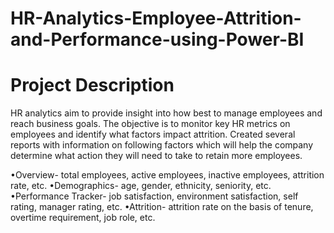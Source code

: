 # HR-Analytics-Employee-Attrition-and-Performance-using-Power-BI
# Project Description
HR analytics aim to provide insight into how best to manage employees and reach business goals. The objective is to monitor key HR metrics on employees and identify what factors impact attrition.
Created several reports with information on following factors which will help the company determine what action they will need to take to retain more employees.
 
 •Overview- total employees, active employees, inactive employees, attrition rate, etc. 
 •Demographics- age, gender, ethnicity, seniority, etc.
 •Performance Tracker- job satisfaction, environment satisfaction, self rating, manager rating, etc.
 •Attrition- attrition rate on the basis of tenure, overtime requirement, job role, etc.
